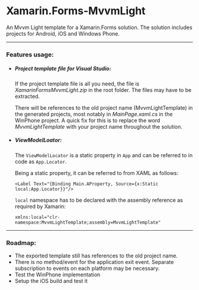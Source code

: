 # Xamarin.Forms-MvvmLight

An Mvvm Light template for a Xamarin.Forms solution. The solution includes projects for Android, iOS and Windows Phone.

---

### Features usage:

* ##### Project template file for Visual Studio:
  If the project template file is all you need, the file is _XamarinFormsMvvmLight.zip_ in the root folder. The files may have to be extracted.
  
  There will be references to the old project name (MvvmLightTemplate) in the generated projects, most notably in _MainPage.xaml.cs_ in the WinPhone project. A quick fix for this is to replace the word _MvvmLightTemplate_ with your project name throughout the solution.

* ##### ViewModelLoator:
   The `ViewModelLocator` is a static property in `App` and can be referred to in code as `App.Locator`.
   
   Being a static property, it can be referred to from XAML as follows:
   ```
   <Label Text="{Binding Main.AProperty, Source={x:Static local:App.Locator}}"/>
   ```
   `local` namespace has to be declared with the assembly reference as required by Xamarin:
   ```
   xmlns:local="clr-namespace:MvvmLightTemplate;assembly=MvvmLightTemplate"
   ```

---

### Roadmap:
* The exported template still has references to the old project name.
* There is no method/event for the application exit event. Separate subscription to events on each platform may be necessary.
* Test the WinPhone implementation
* Setup the iOS build and test it